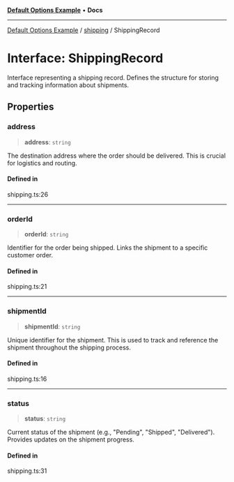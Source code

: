 [**Default Options Example**](../../README.md) • **Docs**

***

[Default Options Example](../../modules.md) / [shipping](../README.md) / ShippingRecord

# Interface: ShippingRecord

Interface representing a shipping record.
Defines the structure for storing and tracking information about shipments.

## Properties

### address

> **address**: `string`

The destination address where the order should be delivered. This is crucial for logistics and routing.

#### Defined in

shipping.ts:26

***

### orderId

> **orderId**: `string`

Identifier for the order being shipped. Links the shipment to a specific customer order.

#### Defined in

shipping.ts:21

***

### shipmentId

> **shipmentId**: `string`

Unique identifier for the shipment. This is used to track and reference the shipment throughout the shipping process.

#### Defined in

shipping.ts:16

***

### status

> **status**: `string`

Current status of the shipment (e.g., "Pending", "Shipped", "Delivered"). Provides updates on the shipment progress.

#### Defined in

shipping.ts:31
